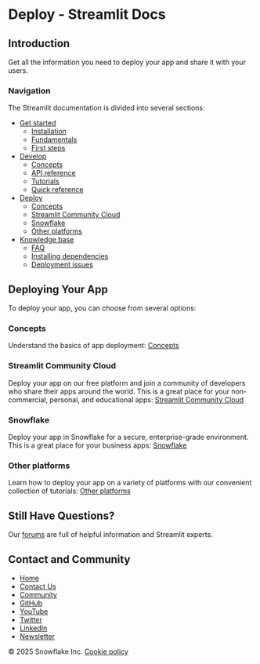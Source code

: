 # Deploy - Streamlit Docs
## Introduction
Get all the information you need to deploy your app and share it with your users.

### Navigation
The Streamlit documentation is divided into several sections:
* [Get started](/get-started)
	+ [Installation](/get-started/installation)
	+ [Fundamentals](/get-started/fundamentals)
	+ [First steps](/get-started/tutorials)
* [Develop](/develop)
	+ [Concepts](/develop/concepts)
	+ [API reference](/develop/api-reference)
	+ [Tutorials](/develop/tutorials)
	+ [Quick reference](/develop/quick-reference)
* [Deploy](/deploy)
	+ [Concepts](/deploy/concepts)
	+ [Streamlit Community Cloud](/deploy/streamlit-community-cloud)
	+ [Snowflake](/deploy/snowflake)
	+ [Other platforms](/deploy/tutorials)
* [Knowledge base](/knowledge-base)
	+ [FAQ](/knowledge-base/using-streamlit)
	+ [Installing dependencies](/knowledge-base/dependencies)
	+ [Deployment issues](/knowledge-base/deploy)

## Deploying Your App
To deploy your app, you can choose from several options:
### Concepts
Understand the basics of app deployment: [Concepts](/deploy/concepts)
### Streamlit Community Cloud
Deploy your app on our free platform and join a community of developers who share their apps around the world. This is a great place for your non-commercial, personal, and educational apps: [Streamlit Community Cloud](/deploy/streamlit-community-cloud)
### Snowflake
Deploy your app in Snowflake for a secure, enterprise-grade environment. This is a great place for your business apps: [Snowflake](/deploy/snowflake)
### Other platforms
Learn how to deploy your app on a variety of platforms with our convenient collection of tutorials: [Other platforms](/deploy/tutorials)

## Still Have Questions?
Our [forums](https://discuss.streamlit.io) are full of helpful information and Streamlit experts.

## Contact and Community
* [Home](/)
* [Contact Us](mailto:hello@streamlit.io?subject=Contact%20from%20documentation%20)
* [Community](https://discuss.streamlit.io)
* [GitHub](https://github.com/streamlit)
* [YouTube](https://www.youtube.com/channel/UC3LD42rjj-Owtxsa6PwGU5Q)
* [Twitter](https://twitter.com/streamlit)
* [LinkedIn](https://www.linkedin.com/company/streamlit)
* [Newsletter](https://info.snowflake.com/streamlit-newsletter-sign-up.html)

&copy; 2025 Snowflake Inc.
[Cookie policy](/)